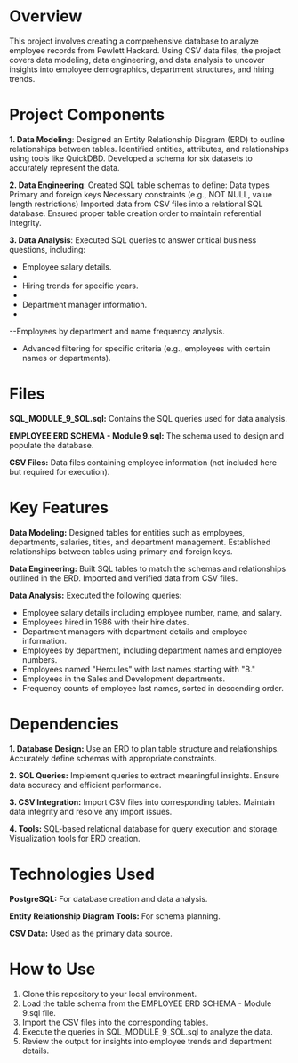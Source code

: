 # Overview

This project involves creating a comprehensive database to analyze employee records from Pewlett Hackard. Using CSV data files, the project covers data modeling, data engineering, and data analysis to uncover insights into employee demographics, department structures, and hiring trends.

# Project Components

__1. Data Modeling__:
Designed an Entity Relationship Diagram (ERD) to outline relationships between tables.
Identified entities, attributes, and relationships using tools like QuickDBD.
Developed a schema for six datasets to accurately represent the data.

__2. Data Engineering__:
Created SQL table schemas to define:
Data types
Primary and foreign keys
Necessary constraints (e.g., NOT NULL, value length restrictions)
Imported data from CSV files into a relational SQL database.
Ensured proper table creation order to maintain referential integrity.

__3. Data Analysis__:
Executed SQL queries to answer critical business questions, including:
- Employee salary details.
- 
- Hiring trends for specific years.
- 
- Department manager information.
- 
--Employees by department and name frequency analysis.
  
- Advanced filtering for specific criteria (e.g., employees with certain names or departments).

# Files

__SQL_MODULE_9_SOL.sql:__ Contains the SQL queries used for data analysis.

__EMPLOYEE ERD SCHEMA - Module 9.sql:__ The schema used to design and populate the database.

__CSV Files:__ Data files containing employee information (not included here but required for execution).

# Key Features

__Data Modeling:__
Designed tables for entities such as employees, departments, salaries, titles, and department management.
Established relationships between tables using primary and foreign keys.

__Data Engineering:__
Built SQL tables to match the schemas and relationships outlined in the ERD.
Imported and verified data from CSV files.

__Data Analysis:__
Executed the following queries:
- Employee salary details including employee number, name, and salary.
- Employees hired in 1986 with their hire dates.
- Department managers with department details and employee information.
- Employees by department, including department names and employee numbers.
- Employees named "Hercules" with last names starting with "B."
- Employees in the Sales and Development departments.
- Frequency counts of employee last names, sorted in descending order.

# Dependencies

__1. Database Design:__
Use an ERD to plan table structure and relationships.
Accurately define schemas with appropriate constraints.

__2. SQL Queries:__
Implement queries to extract meaningful insights.
Ensure data accuracy and efficient performance.

__3. CSV Integration:__
Import CSV files into corresponding tables.
Maintain data integrity and resolve any import issues.

__4. Tools:__
SQL-based relational database for query execution and storage.
Visualization tools for ERD creation.

# Technologies Used

__PostgreSQL:__ For database creation and data analysis.

__Entity Relationship Diagram Tools:__ For schema planning.

__CSV Data:__ Used as the primary data source.

# How to Use

1. Clone this repository to your local environment.
2. Load the table schema from the EMPLOYEE ERD SCHEMA - Module 9.sql file.
3. Import the CSV files into the corresponding tables.
4. Execute the queries in SQL_MODULE_9_SOL.sql to analyze the data.
5. Review the output for insights into employee trends and department details.

<!--Mod 9-->
